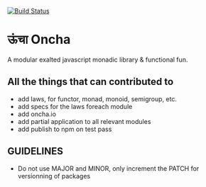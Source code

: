 [![Build Status](https://travis-ci.org/aldo-dev/oncha.svg?branch=master)](https://travis-ci.org/aldo-dev/oncha)

# ऊंचा Oncha
A modular exalted javascript monadic library & functional fun.

## All the things that can contributed to
- add laws, for functor, monad, monoid, semigroup, etc.
- add specs for the laws foreach module
- add oncha.io
- add partial application to all relevant modules
- add publish to npm on test pass

## GUIDELINES
- Do not use MAJOR and MINOR, only increment the PATCH for versionning of packages
